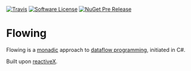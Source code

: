 [![Travis](https://img.shields.io/travis/niberger/flowing.svg?style=flat-square)](https://www.travis-ci.org/niberger/flowing)
[![Software License](https://img.shields.io/badge/license-MIT-brightgreen.svg?style=flat-square)](LICENSE)
[![NuGet Pre Release](https://img.shields.io/nuget/vpre/flowing.svg?style=flat-square)](https://www.nuget.org/packages/Flowing/)


# Flowing
Flowing is a [monadic](https://mikhail.io/2016/01/monads-explained-in-csharp/) approach to [dataflow programming](https://en.wikipedia.org/wiki/Dataflow_programming), initiated in C#.

Built upon [reactiveX](http://reactivex.io/).
